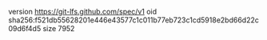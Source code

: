version https://git-lfs.github.com/spec/v1
oid sha256:f521db55628201e446e43577c1c011b77eb723c1cd5918e2bd66d22c09d6f4d5
size 7952
